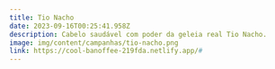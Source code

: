 ```yaml
---
title: Tio Nacho
date: 2023-09-16T00:25:41.958Z
description: Cabelo saudável com poder da geleia real Tio Nacho.
image: img/content/campanhas/tio-nacho.png
link: https://cool-banoffee-219fda.netlify.app/#
---
```

